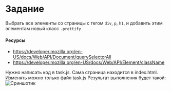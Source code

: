 # Задание

Выбрать все элементы со страницы с тегом ```div```, ```p```, ```h1```, и добавить этим элементам новый класс ```.prettify```

#### Ресурсы
* https://developer.mozilla.org/en-US/docs/Web/API/Document/querySelectorAll
* https://developer.mozilla.org/en-US/docs/Web/API/Element/className

Нужно написать код в task.js. Сама страница находится в index.html. Изменять можно только файл task.js
Результат выполнения будет такой:
![Сриншотик](http://s.twosphere.ru/screenshots/10-24-15_00-03-11.png)
